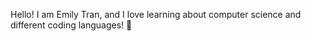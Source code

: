 Hello!
I am Emily Tran, and I love learning about computer science and different coding languages! 🥰
